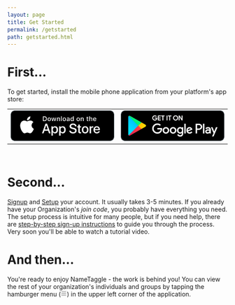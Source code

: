 ```yaml
---
layout: page
title: Get Started
permalink: /getstarted
path: getstarted.html
---
```


<h1 class="perm-marker">First...</h1>
To get started, install the mobile phone application from your platform's app store:

<table>
<tr>
<td><a href="https://apps.apple.com/us/app/nametaggle/id1479297455"><img src ="./assets/download-app-store.png"></a></td>
<td><a href="https://play.google.com/store/apps/details?id=com.nametaggle.nametaggle&hl=en_US"><img src ="./assets/download-google-play.png"></a></td>
</tr>
</table>

<br>
<h1 class="perm-marker">Second...</h1>
<a href="/procedures/010-NewUserSignup/">Signup</a> and <a href="/procedures/020-ProfileSetup" >Setup</a> your account.  It usually takes 3-5 minutes. If you already have your Organization's <em>join code</em>, you probably have everything you need.  The setup process is intuitive for many people, but if you need help, there are <a href="/procedures/010-NewUserSignup/">step-by-step sign-up instructions</a> to guide you through the process. Very soon you'll be able to watch a tutorial video.  

<br>
<h1 class="perm-marker">And then...</h1>
You're ready to enjoy NameTaggle - the work is behind you!  You can view the rest of your organization's individuals and groups by tapping the hamburger menu (<img src="/assets/hamburger.png" height="14px">) in the upper left corner of the application.
